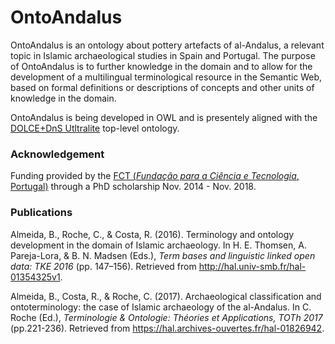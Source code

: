 # OntoAndalus
OntoAndalus is an ontology about pottery artefacts of al-Andalus, a relevant topic in Islamic archaeological studies in Spain and Portugal. The purpose of OntoAndalus is to further knowledge in the domain and to allow for the development of a multilingual terminological resource in the Semantic Web, based on formal definitions or descriptions of concepts and other units of knowledge in the domain.

OntoAndalus is being developed in OWL and is presentely aligned with the [DOLCE+DnS Utltralite](http://ontologydesignpatterns.org/wiki/Ontology:DOLCE+DnS_Ultralite) top-level ontology.

### Acknowledgement
Funding provided by the [FCT (_Fundação para a Ciência e Tecnologia_, Portugal)](https://www.fct.pt/) through a PhD scholarship Nov. 2014 - Nov. 2018.

### Publications
Almeida, B., Roche, C., & Costa, R. (2016). Terminology and ontology development in the domain of Islamic archaeology. In H. E. Thomsen, A. Pareja-Lora, & B. N. Madsen (Eds.), _Term bases and linguistic linked open data: TKE 2016_ (pp. 147–156). Retrieved from http://hal.univ-smb.fr/hal-01354325v1.

Almeida, B., Costa, R., & Roche, C. (2017). Archaeological classification and ontoterminology: the case of Islamic archaeology of the al-Andalus. In C. Roche (Ed.), _Terminologie & Ontologie: Théories et Applications, TOTh 2017_ (pp.221-236). Retrieved from https://hal.archives-ouvertes.fr/hal-01826942.
